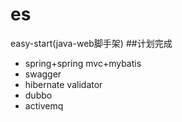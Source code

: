 # es
easy-start(java-web脚手架)
##计划完成
* spring+spring mvc+mybatis
* swagger
* hibernate validator
* dubbo
* activemq
